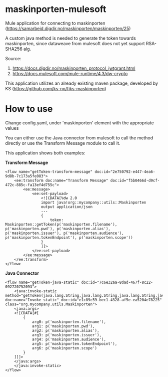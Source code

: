 # maskinporten-mulesoft

Mule application for connecting to maskinporten (https://samarbeid.digdir.no/maskinporten/maskinporten/25)

A custom java method is needed to generate the token towards maskinporten, since dataweave from mulesoft does not yet support RSA-SHA256 alg.

Source:
1. https://docs.digdir.no/maskinporten_protocol_jwtgrant.html
2. https://docs.mulesoft.com/mule-runtime/4.3/dw-crypto




This application utilizes an already existing maven package, developed by KS (https://github.com/ks-no/fiks-maskinporten)


# How to use

Change config.yaml, under 'maskinporten' element with the appropriate values

You can either use the Java connector from mulesoft to call the method directly or use the Transform Message module to call it. 

This application shows both examples:

**Transform Message**
```
<flow name="getToken-transform-message" doc:id="2e750792-e447-4ea6-9d8b-7c173a5fe083">
	<ee:transform doc:name="Transform Message" doc:id="f5b0466d-d9cf-472c-885c-fa13ef4d755c">
		<ee:message>
			<ee:set-payload>
				<![CDATA[%dw 2.0
				import java!org::mycompany::utils::Maskinporten
				output application/json
				---
				{
					token: Maskinporten::getToken(p('maskinporten.filename'), p('maskinporten.pwd'), p('maskinporten.alias'), p('maskinporten.issuer'), p('maskinporten.audience'), p('maskinporten.tokenEndpoint'), p('maskinporten.scope'))
				}
				]]>
			</ee:set-payload>
		</ee:message>
	</ee:transform>
</flow>
```

**Java Connector**
```
<flow name="getToken-java-static" doc:id="7c6e32aa-8dad-467f-8c22-092720752093">
	<java:invoke-static method="getToken(java.lang.String,java.lang.String,java.lang.String,java.lang.String,java.lang.String,java.lang.String,java.lang.String)" doc:name="Invoke static" doc:id="e1c89c59-bec1-4328-af5e-ea5204e78225" class="org.mycompany.utils.Maskinporten">
	<java:args>
	<![CDATA[#[
		{
			arg0: p('maskinporten.filename'), 
			arg1: p('maskinporten.pwd'), 
			arg2: p('maskinporten.alias'), 
			arg3: p('maskinporten.issuer'),
			arg4: p('maskinporten.audience'), 
			arg5: p('maskinporten.tokenEndpoint'), 
			arg6: p('maskinporten.scope')
		}
	]]]>
	</java:args>
	</java:invoke-static>
</flow>
```
